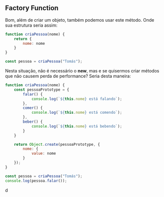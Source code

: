 ## Factory Function

Bom, além de criar um objeto, também podemos usar este método. Onde sua estrutura seria assim:

```jsx
function criaPessoa(nome) {
    return {
        nome: nome
    }
}

const pessoa = criaPessoa("Tomás");
```

Nesta situação, não é necessário o ******new******, mas e se quisermos criar métodos que não causem perda de performance? Seria desta maneira:

```jsx
function criaPessoa(nome) {
    const pessoaPrototype = {
        falar() {
            console.log(`${this.nome} está falando`);
        },
        comer() {
            console.log(`${this.nome} está comendo`);
        },
        beber() {
            console.log(`${this.nome} está bebendo`);
        }
    }

    return Object.create(pessoaPrototype, {
        nome: {
            value: nome
        }
    });
}

const pessoa = criaPessoa("Tomás");
console.log(pessoa.falar());
```

d
